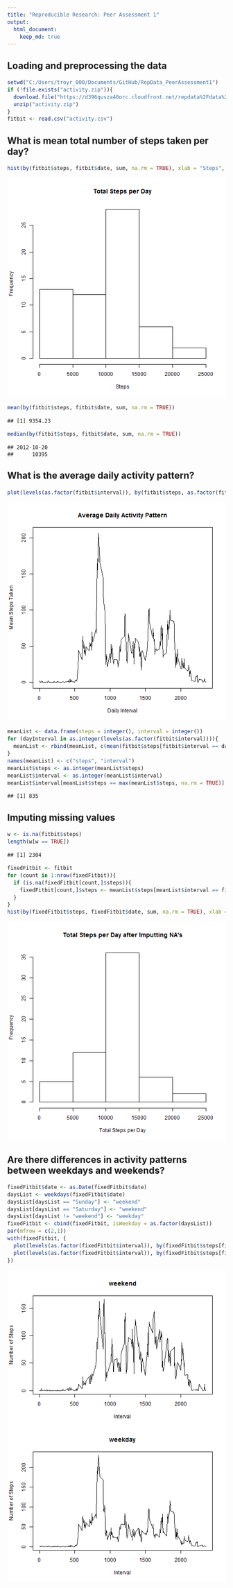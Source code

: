 ```yaml
---
title: "Reproducible Research: Peer Assessment 1"
output: 
  html_document:
    keep_md: true
---
```



## Loading and preprocessing the data


```r
setwd("C:/Users/troyr_000/Documents/GitHub/RepData_PeerAssessment1")
if (!file.exists("activity.zip")){
  download.file("https://d396qusza40orc.cloudfront.net/repdata%2Fdata%2Factivity.zip", "activity.zip")
  unzip("activity.zip")
}
fitbit <- read.csv("activity.csv")
```

## What is mean total number of steps taken per day?


```r
hist(by(fitbit$steps, fitbit$date, sum, na.rm = TRUE), xlab = "Steps", main = "Total Steps per Day")
```

![plot of chunk unnamed-chunk-2](figure/unnamed-chunk-2-1.png) 


```r
mean(by(fitbit$steps, fitbit$date, sum, na.rm = TRUE))
```

```
## [1] 9354.23
```

```r
median(by(fitbit$steps, fitbit$date, sum, na.rm = TRUE))
```

```
## 2012-10-20 
##      10395
```

## What is the average daily activity pattern?


```r
plot(levels(as.factor(fitbit$interval)), by(fitbit$steps, as.factor(fitbit$interval), mean, na.rm = TRUE), type = "l", xlab = "Daily Interval", ylab = "Mean Steps Taken", main = "Average Daily Activity Pattern")
```

![plot of chunk unnamed-chunk-4](figure/unnamed-chunk-4-1.png) 

```r
meanList <- data.frame(steps = integer(), interval = integer())
for (dayInterval in as.integer(levels(as.factor(fitbit$interval)))){
  meanList <- rbind(meanList, c(mean(fitbit$steps[fitbit$interval == dayInterval], na.rm = TRUE), dayInterval))
}
names(meanList) <- c("steps", "interval")
meanList$steps <- as.integer(meanList$steps)
meanList$interval <- as.integer(meanList$interval)
meanList$interval[meanList$steps == max(meanList$steps, na.rm = TRUE)]
```

```
## [1] 835
```

## Imputing missing values


```r
w <- is.na(fitbit$steps)
length(w[w == TRUE])
```

```
## [1] 2304
```

```r
fixedFitbit <- fitbit
for (count in 1:nrow(fixedFitbit)){
  if (is.na(fixedFitbit[count,]$steps)){
    fixedFitbit[count,]$steps <- meanList$steps[meanList$interval == fixedFitbit[count,]$interval]
  }  
}
hist(by(fixedFitbit$steps, fixedFitbit$date, sum, na.rm = TRUE), xlab = "Total Steps per Day", main = "Total Steps per Day after Imputting NA's")
```

![plot of chunk unnamed-chunk-5](figure/unnamed-chunk-5-1.png) 

## Are there differences in activity patterns between weekdays and weekends?


```r
fixedFitbit$date <- as.Date(fixedFitbit$date)
daysList <- weekdays(fixedFitbit$date)
daysList[daysList == "Sunday"] <- "weekend"
daysList[daysList == "Saturday"] <- "weekend"
daysList[daysList != "weekend"] <- "weekday"
fixedFitbit <- cbind(fixedFitbit, isWeekday = as.factor(daysList))
par(mfrow = c(2,1))
with(fixedFitbit, {
  plot(levels(as.factor(fixedFitbit$interval)), by(fixedFitbit$steps[fixedFitbit$isWeekday == "weekend"], as.factor(fixedFitbit$interval[fixedFitbit$isWeekday == "weekend"]), mean), type = "l", main = "weekend", xlab = "Interval", ylab = "Number of Steps")
  plot(levels(as.factor(fixedFitbit$interval)), by(fixedFitbit$steps[fixedFitbit$isWeekday == "weekday"], as.factor(fixedFitbit$interval[fixedFitbit$isWeekday == "weekday"]), mean), type = "l", main = "weekday", xlab = "Interval", ylab = "Number of Steps")
})
```

![plot of chunk timeplot](figure/timeplot-1.png) 
